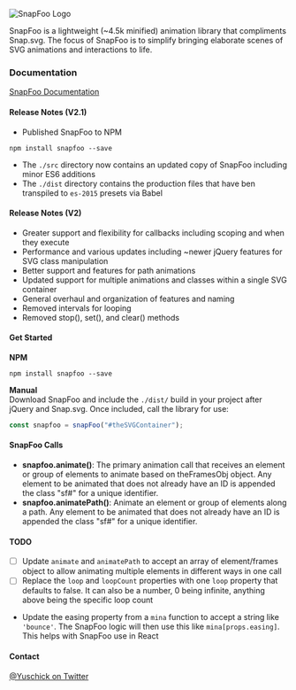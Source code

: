![SnapFoo Logo](http://yuschick.github.io/SnapFoo/lib/img/snapfoo-logo.png)

SnapFoo is a lightweight (~4.5k minified) animation library that compliments Snap.svg. The focus of SnapFoo is to simplify bringing elaborate scenes of SVG animations and interactions to life.

### Documentation
[SnapFoo Documentation](http://yuschick.github.io/SnapFoo/)

#### Release Notes (V2.1)
+ Published SnapFoo to NPM
```
npm install snapfoo --save
```
+ The `./src` directory now contains an updated copy of SnapFoo including minor ES6 additions
+ The `./dist` directory contains the production files that have ben transpiled to `es-2015` presets via Babel


#### Release Notes (V2)
+ Greater support and flexibility for callbacks including scoping and when they execute
+ Performance and various updates including ~newer jQuery features for SVG class manipulation
+ Better support and features for path animations
+ Updated support for multiple animations and classes within a single SVG container
+ General overhaul and organization of features and naming
+ Removed intervals for looping
+ Removed stop(), set(), and clear() methods

#### Get Started

**NPM**  
```
npm install snapfoo --save
```

**Manual**  
Download SnapFoo and include the `./dist/` build in your project after jQuery and Snap.svg. Once included, call the library for use:

```js
const snapfoo = snapFoo("#theSVGContainer");
```

#### SnapFoo Calls
+ **snapfoo.animate()**: The primary animation call that receives an element or group of elements to animate based on theFramesObj object. Any element to be animated that does not already have an ID is appended the class "sf#" for a unique identifier.
+ **snapfoo.animatePath()**: Animate an element or group of elements along a path. Any element to be animated that does not already have an ID is appended the class "sf#" for a unique identifier.

#### TODO
- [ ] Update `animate` and `animatePath` to accept an array of element/frames object to allow animating multiple elements in different ways in one call
- [ ] Replace the `loop` and `loopCount` properties with one `loop` property that defaults to false. It can also be a number, 0 being infinite, anything above being the specific loop count
- Update the easing property from a `mina` function to accept a string like `'bounce'`. The SnapFoo logic will then use this like `mina[props.easing]`. This helps with SnapFoo use in React

#### Contact
[@Yuschick on Twitter](http://www.twitter.com/Yuschick)
